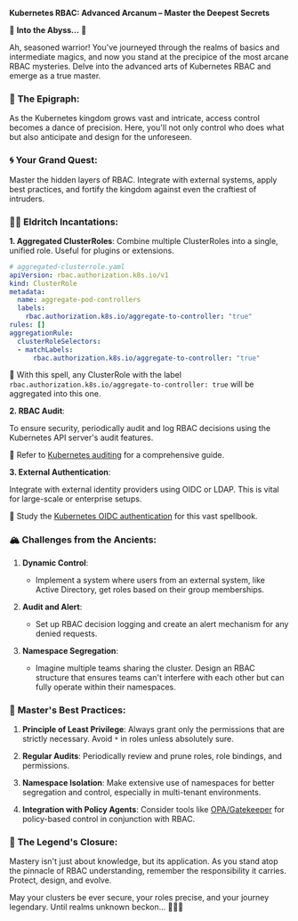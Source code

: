**Kubernetes RBAC: Advanced Arcanum – Master the Deepest Secrets**

🌌 **Into the Abyss...** 🌌

Ah, seasoned warrior! You've journeyed through the realms of basics and intermediate magics, and now you stand at the precipice of the most arcane RBAC mysteries. Delve into the advanced arts of Kubernetes RBAC and emerge as a true master.

### 📜 **The Epigraph**:

As the Kubernetes kingdom grows vast and intricate, access control becomes a dance of precision. Here, you'll not only control who does what but also anticipate and design for the unforeseen.

### 🌀 **Your Grand Quest**:

Master the hidden layers of RBAC. Integrate with external systems, apply best practices, and fortify the kingdom against even the craftiest of intruders.

### 🧙‍♂️ **Eldritch Incantations**:

**1. Aggregated ClusterRoles**:
Combine multiple ClusterRoles into a single, unified role. Useful for plugins or extensions.

```yaml
# aggregated-clusterrole.yaml
apiVersion: rbac.authorization.k8s.io/v1
kind: ClusterRole
metadata:
  name: aggregate-pod-controllers
  labels:
    rbac.authorization.k8s.io/aggregate-to-controller: "true"
rules: []
aggregationRule:
  clusterRoleSelectors:
  - matchLabels:
      rbac.authorization.k8s.io/aggregate-to-controller: "true"
```

📖 With this spell, any ClusterRole with the label `rbac.authorization.k8s.io/aggregate-to-controller: true` will be aggregated into this one.

**2. RBAC Audit**:

To ensure security, periodically audit and log RBAC decisions using the Kubernetes API server's audit features.

📖 Refer to [Kubernetes auditing](https://kubernetes.io/docs/tasks/debug-application-cluster/audit/) for a comprehensive guide.

**3. External Authentication**:

Integrate with external identity providers using OIDC or LDAP. This is vital for large-scale or enterprise setups.

📖 Study the [Kubernetes OIDC authentication](https://kubernetes.io/docs/reference/access-authn-authz/authentication/#openid-connect-tokens) for this vast spellbook.

### 🏔 **Challenges from the Ancients**:

1. **Dynamic Control**:
   - Implement a system where users from an external system, like Active Directory, get roles based on their group memberships.

2. **Audit and Alert**:
   - Set up RBAC decision logging and create an alert mechanism for any denied requests.

3. **Namespace Segregation**:
   - Imagine multiple teams sharing the cluster. Design an RBAC structure that ensures teams can't interfere with each other but can fully operate within their namespaces.

### 🌟 **Master's Best Practices**:

1. **Principle of Least Privilege**: Always grant only the permissions that are strictly necessary. Avoid `*` in roles unless absolutely sure.

2. **Regular Audits**: Periodically review and prune roles, role bindings, and permissions.

3. **Namespace Isolation**: Make extensive use of namespaces for better segregation and control, especially in multi-tenant environments.

4. **Integration with Policy Agents**: Consider tools like [OPA/Gatekeeper](https://github.com/open-policy-agent/gatekeeper) for policy-based control in conjunction with RBAC.

### 🌠 **The Legend's Closure**:

Mastery isn't just about knowledge, but its application. As you stand atop the pinnacle of RBAC understanding, remember the responsibility it carries. Protect, design, and evolve.

May your clusters be ever secure, your roles precise, and your journey legendary. Until realms unknown beckon... 🌌🔮👑